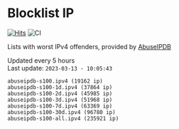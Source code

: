 # Blocklist IP

[![Hits](https://hits.seeyoufarm.com/api/count/incr/badge.svg?url=https%3A%2F%2Fgithub.com%2Fborestad%2Fblocklist-ip%2F&count_bg=%2379C83D&title_bg=%23555555&icon=&icon_color=%23E7E7E7&title=hits&edge_flat=false)](https://hits.seeyoufarm.com)  ![CI](https://img.shields.io/github/workflow/status/borestad/blocklist-ip/CI?style=flat-square)

Lists with worst IPv4 offenders, provided by [AbuseIPDB](https://www.abuseipdb.com/)

<!-- FOOTER-PLACEHOLDER -->
Updated every 5 hours<br>
Last update: `2023-03-13 - 10:05:43`
```
abuseipdb-s100.ipv4 (19162 ip)
abuseipdb-s100-1d.ipv4 (37864 ip)
abuseipdb-s100-2d.ipv4 (45985 ip)
abuseipdb-s100-3d.ipv4 (51968 ip)
abuseipdb-s100-7d.ipv4 (63369 ip)
abuseipdb-s100-30d.ipv4 (96780 ip)
abuseipdb-s100-all.ipv4 (235921 ip)
```
